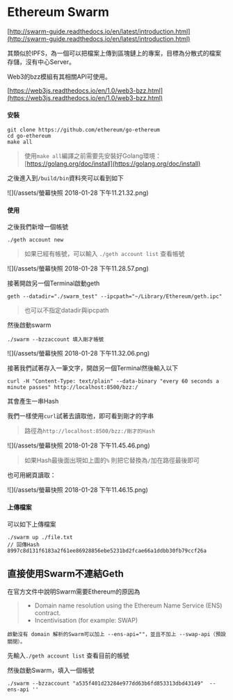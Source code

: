 # Ethereum Swarm

[http://swarm-guide.readthedocs.io/en/latest/introduction.html](http://swarm-guide.readthedocs.io/en/latest/introduction.html)

其類似於IPFS，為一個可以把檔案上傳到區塊鏈上的專案，目標為分散式的檔案存儲，沒有中心Server。

Web3的bzz模組有其相關API可使用。

[https://web3js.readthedocs.io/en/1.0/web3-bzz.html](https://web3js.readthedocs.io/en/1.0/web3-bzz.html)

#### 安裝

```
git clone https://github.com/ethereum/go-ethereum
cd go-ethereum
make all
```

> 使用`make all`編譯之前需要先安裝好Golang環境：[https://golang.org/doc/install](https://golang.org/doc/install)

之後進入到`/build/bin`資料夾可以看到如下

![](/assets/螢幕快照 2018-01-28 下午11.21.32.png)

#### 使用

之後我們新增一個帳號

```
./geth account new
```

> 如果已經有帳號，可以輸入 `./geth account list` 查看帳號

![](/assets/螢幕快照 2018-01-28 下午11.28.57.png)

接著開啟另一個Terminal啟動geth

```
geth --datadir="./swarm_test" --ipcpath="~/Library/Ethereum/geth.ipc"
```

> 也可以不指定datadir與ipcpath

然後啟動swarm

```
./swarm --bzzaccount 填入剛才帳號
```

![](/assets/螢幕快照 2018-01-28 下午11.32.06.png)

接著我們試著存入一筆文字，開啟另一個Terminal然後輸入以下

```
curl -H "Content-Type: text/plain" --data-binary "every 60 seconds a minute passes" http://localhost:8500/bzz:/
```

其會產生一串Hash

我們一樣使用`curl`試著去讀取他，即可看到剛才的字串

> 路徑為`http://localhost:8500/bzz:/剛才的Hash`

![](/assets/螢幕快照 2018-01-28 下午11.45.46.png)

> 如果Hash最後面出現如上圖的`%` 則把它替換為`/`加在路徑最後即可

也可用網頁讀取：

![](/assets/螢幕快照 2018-01-28 下午11.46.15.png)

#### 上傳檔案

可以如下上傳檔案

```
./swarm up ./file.txt
// 回傳Hash 8997c8d131f6183a2f61ee86928856ebe5231bd2fcae66a1ddbb30fb79ccf26a
```



## 直接使用Swarm不連結Geth

在官方文件中說明Swarm需要Ethereum的原因為

> * Domain name resolution using the Ethereum Name Service \(ENS\) contract.
> * Incentivisation \(for example: SWAP\)

```
啟動沒有 domain 解析的Swarm可以加上 --ens-api=""，並且不加上 --swap-api（預設關閉）。
```

先輸入`./geth account list` 查看目前的帳號

然後啟動Swarm，填入一個帳號

```
./swarm --bzzaccount "a535f401d23284e977dd63b6fd853313dbd43149"  --ens-api ''
```



